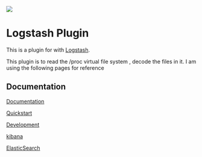 ![](https://github.com/eperry/logstash-input-proc/wiki/MemInfoDashboard.png)

# Logstash Plugin

This is a plugin for with [Logstash](https://github.com/elasticsearch/logstash).

This plugin is to read the /proc virtual file system , decode the files in it.
I am using the following pages for reference 

## Documentation
[Documentation](https://github.com/eperry/logstash-input-proc/wiki/documentation)

[Quickstart](https://github.com/eperry/logstash-input-proc/wiki/quickstart)

[Development](https://github.com/eperry/logstash-input-proc/wiki/developement)

[kibana](https://github.com/eperry/logstash-input-proc/wiki/kibana)

[ElasticSearch](https://github.com/eperry/logstash-input-proc/wiki/es)
